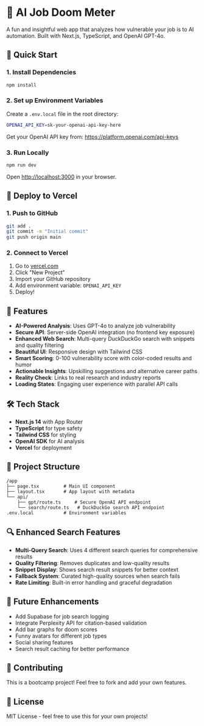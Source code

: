 # 🧠 AI Job Doom Meter

A fun and insightful web app that analyzes how vulnerable your job is to AI automation. Built with Next.js, TypeScript, and OpenAI GPT-4o.

## 🚀 Quick Start

### 1. Install Dependencies
```bash
npm install
```

### 2. Set up Environment Variables
Create a `.env.local` file in the root directory:
```bash
OPENAI_API_KEY=sk-your-openai-api-key-here
```

Get your OpenAI API key from: https://platform.openai.com/api-keys

### 3. Run Locally
```bash
npm run dev
```

Open [http://localhost:3000](http://localhost:3000) in your browser.

## 🚀 Deploy to Vercel

### 1. Push to GitHub
```bash
git add .
git commit -m "Initial commit"
git push origin main
```

### 2. Connect to Vercel
1. Go to [vercel.com](https://vercel.com)
2. Click "New Project"
3. Import your GitHub repository
4. Add environment variable: `OPENAI_API_KEY`
5. Deploy!

## 🎯 Features

- **AI-Powered Analysis**: Uses GPT-4o to analyze job vulnerability
- **Secure API**: Server-side OpenAI integration (no frontend key exposure)
- **Enhanced Web Search**: Multi-query DuckDuckGo search with snippets and quality filtering
- **Beautiful UI**: Responsive design with Tailwind CSS
- **Smart Scoring**: 0-100 vulnerability score with color-coded results and humor
- **Actionable Insights**: Upskilling suggestions and alternative career paths
- **Reality Check**: Links to real research and industry reports
- **Loading States**: Engaging user experience with parallel API calls

## 🛠️ Tech Stack

- **Next.js 14** with App Router
- **TypeScript** for type safety
- **Tailwind CSS** for styling
- **OpenAI SDK** for AI analysis
- **Vercel** for deployment

## 📁 Project Structure

```
/app
├── page.tsx         # Main UI component
├── layout.tsx       # App layout with metadata
└── api/
    ├── gpt/route.ts     # Secure OpenAI API endpoint
    └── search/route.ts   # DuckDuckGo search API endpoint
.env.local           # Environment variables
```

## 🔍 Enhanced Search Features

- **Multi-Query Search**: Uses 4 different search queries for comprehensive results
- **Quality Filtering**: Removes duplicates and low-quality results
- **Snippet Display**: Shows search result snippets for better context
- **Fallback System**: Curated high-quality sources when search fails
- **Rate Limiting**: Built-in error handling and graceful degradation

## 🎨 Future Enhancements

- Add Supabase for job search logging
- Integrate Perplexity API for citation-based validation
- Add bar graphs for doom scores
- Funny avatars for different job types
- Social sharing features
- Search result caching for better performance

## 🤝 Contributing

This is a bootcamp project! Feel free to fork and add your own features.

## 📄 License

MIT License - feel free to use this for your own projects!